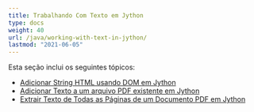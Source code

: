 ```yaml
---
title: Trabalhando Com Texto em Jython
type: docs
weight: 40
url: /java/working-with-text-in-jython/
lastmod: "2021-06-05"
---
```


Esta seção inclui os seguintes tópicos:

- [Adicionar String HTML usando DOM em Jython](/pdf/java/add-html-string-using-dom-in-jython/)
- [Adicionar Texto a um arquivo PDF existente em Jython](/pdf/java/add-text-to-an-existing-pdf-file-in-jython/)
- [Extrair Texto de Todas as Páginas de um Documento PDF em Jython](/pdf/java/extract-text-from-all-the-pages-of-a-pdf-document-in-jython/)